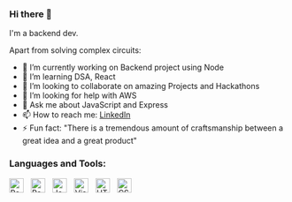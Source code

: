 ### Hi there 👋

I'm a backend dev.


<!--
**sagarkulkarni63/sagarkulkarni63** is a ✨ _special_ ✨ repository because its `README.md` (this file) appears on your GitHub profile.-->

Apart from solving complex circuits:

- 🔭 I’m currently working on Backend project using Node
- 🌱 I’m learning DSA, React
- 👯 I’m looking to collaborate on amazing Projects and Hackathons
- 🤔 I’m looking for help with AWS
- 💬 Ask me about JavaScript and Express
- 📫 How to reach me: [LinkedIn](https://www.linkedin.com/in/sagar-kulkarni-275a3a183/)
- ⚡ Fun fact: "There is a tremendous amount of craftsmanship between a great idea and a great product"

### Languages and Tools:

<img align="left" alt="React" width="26px" src="https://cdn.jsdelivr.net/gh/devicons/devicon/icons/python/python-original.svg" style="padding-right:10px;" />
<img align="left" alt="React" width="26px" src="https://cdn.jsdelivr.net/gh/devicons/devicon/icons/react/react-original.svg" style="padding-right:10px;" />
<img align="left" alt="JavaScript" width="26px" src="https://cdn.jsdelivr.net/gh/devicons/devicon/icons/javascript/javascript-original.svg" style="padding-right:10px;" />
<img align="left" alt="Visual Studio Code" width="26px" src="https://cdn.jsdelivr.net/gh/devicons/devicon/icons/vscode/vscode-original.svg" style="padding-right:10px;" />
<img align="left" alt="HTML5" width="26px" src="https://cdn.jsdelivr.net/gh/devicons/devicon/icons/html5/html5-original.svg" style="padding-right:10px;" />
<img align="left" alt="CSS3" width="26px" src="https://cdn.jsdelivr.net/gh/devicons/devicon/icons/css3/css3-original.svg" style="padding-right:10px;" />




